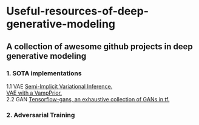 # Useful-resources-of-deep-generative-modeling
## A collection of awesome github projects in deep generative modeling

### 1. SOTA implementations
  1.1 VAE
    [Semi-Implicit Variational Inference.](https://github.com/mingzhang-yin/SIVI)  
    [VAE with a VampPrior.](https://github.com/jmtomczak/vae_vampprior)  
  2.2 GAN
    [Tensorflow-gans, an exhaustive collection of GANs in tf.](https://github.com/TwistedW/tensorflow-GANs)
    
### 2. Adversarial Training
